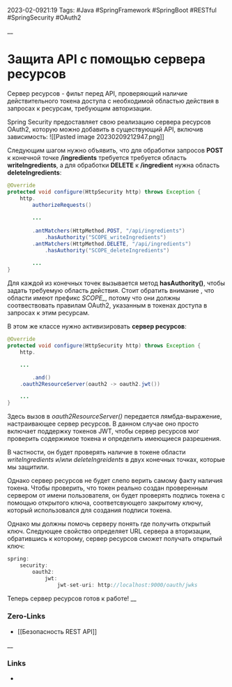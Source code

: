 2023-02-0921:19
Tags: #Java #SpringFramework #SpringBoot #RESTful #SpringSecurity #OAuth2 

__
# Защита API с помощью сервера ресурсов

Сервер ресурсов - фильт перед API, проверяющий наличие действительного токена доступа с необходимой областью действия в запросах к ресурсам, требующим авторизации. 

Spring Security предоставляет свою реализацию сервера ресурсов OAuth2, которую можно добавить в существующий API, включив зависимость:
![[Pasted image 20230209212947.png]]


Следующим шагом нужно объявить, что для обработки запросов **POST** к конечной точке **/ingredients** требуется требуется область **writeIngredients**, а для обработки **DELETE** к **/ingredient** нужна область **deleteIngredients**:
```java
@Override
protected void configure(HttpSecurity http) throws Exception {
	http.
		authorizeRequests()
		
		...
		
		.antMatchers(HttpMethod.POST, "/api/ingredients")
			.hasAuthority("SCOPE_writeIngredients")
		.antMatchers(HttpMethod.DELETE, "/api/ingredients")
			.hasAuthority("SCOPE_deleteIngredients")
		
		...
}
```
Для каждой из конечных точек вызывается метод **hasAuthority()**, чтобы задать требуемую область действия. Стоит обратить внимание , что области имеют префикс *SCOPE_*, потому что они должны соотвествовать правилам OAuth2, указанным в токенах доступа в запросах к этим ресурсам.

В этом же классе нужно активизировать **сервер ресурсов**:
```java
@Override
protected void configure(HttpSecurity http) throws Exception {
	http.

	...

		.and()
	.oauth2ResourceServer(oauth2 -> oauth2.jwt())

	...
}
```
Здесь вызов в *oauth2ResourceServer()* передается лямбда-выражение, настраивающее сервер ресурсов. В данном случае оно просто включает поддержку токенов JWT, чтобы сервер ресурсов мог проверить содержимое токена и определить имеющиеся разрешения.

В частности, он будет проверять наличие в токене области *writeIngredients* и/или *deleteIngreidents* в двух конечных точках, которые мы защитили.

Однако сервер ресурсов не будет слепо верить самому факту наличия токена. Чтобы проверить, что токен реально создан проверенным сервером от имени пользователя, он будет проверять подпись токена с помощью открытого ключа, соответсвующего закрытому ключу, который использовался для создания подписи токена.

Однако мы должны помочь серверу понять где получить открытый ключ. Следующее свойство определяет URL сервера а вторизации, обратившись к которому, сервер ресурсов сможет получать открытый ключ:
```java
spring:
	security:
		oauth2:
			jwt:
				jwt-set-uri: http://localhost:9000/oauth/jwks
```

Теперь сервер ресурсов готов к работе!
__
### Zero-Links
- [[Безопасность REST API]]

__
### Links
- 

